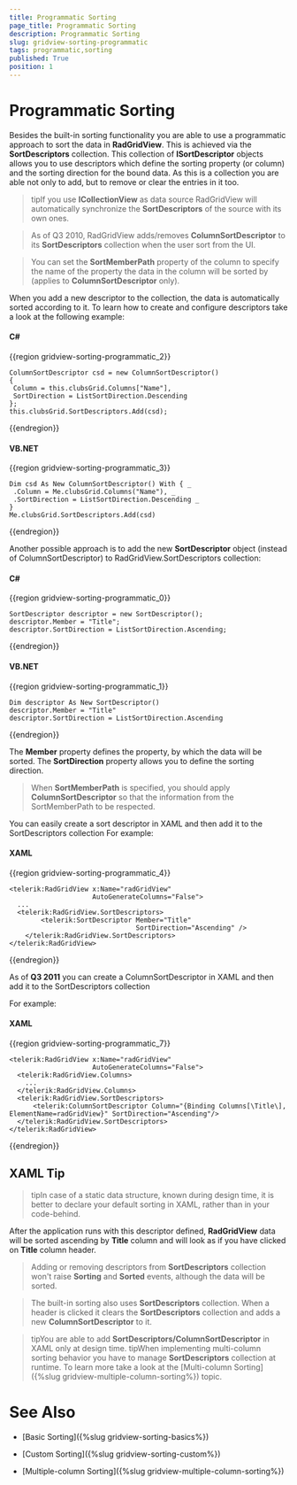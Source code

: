```yaml
---
title: Programmatic Sorting
page_title: Programmatic Sorting
description: Programmatic Sorting
slug: gridview-sorting-programmatic
tags: programmatic,sorting
published: True
position: 1
---
```


# Programmatic Sorting

Besides the built-in sorting functionality you are able to use a programmatic approach to sort the data in __RadGridView__. This is achieved via the __SortDescriptors__ collection. This collection of __ISortDescriptor__ objects allows you to use descriptors which define the sorting property (or column) and the sorting direction for the bound data. As this is a collection you are able not only to add, but to remove or clear the entries in it too.
    
>tipIf you use __ICollectionView__ as data source RadGridView will automatically synchronize the __SortDescriptors__ of the source with its own ones.

>As of Q3 2010, RadGridView adds/removes __ColumnSortDescriptor__ to its __SortDescriptors__ collection when the user sort from the UI.

>You can set the __SortMemberPath__ property of the column to specify the name of the property the data in the column will be sorted by (applies to __ColumnSortDescriptor__ only).

When you add a new descriptor to the collection, the data is automatically sorted according to it. To learn how to create and configure descriptors take a look at the following example:

#### __C#__

{{region gridview-sorting-programmatic_2}}

	ColumnSortDescriptor csd = new ColumnSortDescriptor()
	{
	 Column = this.clubsGrid.Columns["Name"],
	 SortDirection = ListSortDirection.Descending
	};
	this.clubsGrid.SortDescriptors.Add(csd);
{{endregion}}

#### __VB.NET__

{{region gridview-sorting-programmatic_3}}

	Dim csd As New ColumnSortDescriptor() With { _
	 .Column = Me.clubsGrid.Columns("Name"), _
	 .SortDirection = ListSortDirection.Descending _
	}
	Me.clubsGrid.SortDescriptors.Add(csd)
{{endregion}}

      
Another possible approach is to add the new __SortDescriptor__ object (instead of ColumnSortDescriptor) to RadGridView.SortDescriptors collection:

#### __C#__

{{region gridview-sorting-programmatic_0}}

	SortDescriptor descriptor = new SortDescriptor();
	descriptor.Member = "Title";
	descriptor.SortDirection = ListSortDirection.Ascending;
{{endregion}}

#### __VB.NET__

{{region gridview-sorting-programmatic_1}}

	Dim descriptor As New SortDescriptor()
	descriptor.Member = "Title"
	descriptor.SortDirection = ListSortDirection.Ascending
{{endregion}}

The __Member__ property defines the property, by which the data will be sorted.
The __SortDirection__ property allows you to define the sorting direction.

>When __SortMemberPath__ is specified, you should apply __ColumnSortDescriptor__ so that the information from the SortMemberPath to be respected.
      
You can easily create a sort descriptor in XAML and then add it to the SortDescriptors collection
For example:
#### __XAML__

{{region gridview-sorting-programmatic_4}}

	<telerik:RadGridView x:Name="radGridView"
	                     AutoGenerateColumns="False">
	  ...
	  <telerik:RadGridView.SortDescriptors>
	        <telerik:SortDescriptor Member="Title"
	                                SortDirection="Ascending" />
	    </telerik:RadGridView.SortDescriptors>
	</telerik:RadGridView>
{{endregion}}

As of __Q3 2011__ you can create a ColumnSortDescriptor in XAML and then add it to the SortDescriptors collection
      
For example:
#### __XAML__

{{region gridview-sorting-programmatic_7}}

	<telerik:RadGridView x:Name="radGridView" 
	                     AutoGenerateColumns="False">
	  <telerik:RadGridView.Columns>
	    ...
	  </telerik:RadGridView.Columns>
	  <telerik:RadGridView.SortDescriptors>
	      <telerik:ColumnSortDescriptor Column="{Binding Columns[\Title\], ElementName=radGridView}" SortDirection="Ascending"/>
	  </telerik:RadGridView.SortDescriptors>
	</telerik:RadGridView>
{{endregion}}

## XAML Tip

>tipIn case of a static data structure, known during design time, it is better to declare your default sorting in XAML, rather than in your code-behind.

After the application runs with this descriptor defined, __RadGridView__ data will be sorted ascending by __Title__ column and will look as if you have clicked on __Title__ column header.
        
>Adding or removing descriptors from __SortDescriptors__ collection won't raise __Sorting__ and __Sorted__ events, although the data will be sorted.

>The built-in sorting also uses __SortDescriptors__ collection. When a header is clicked it clears the __SortDescriptors__ collection and adds a new __ColumnSortDescriptor__ to it.

>tipYou are able to add __SortDescriptors/ColumnSortDescriptor__ in XAML only at design time. 
>tipWhen implementing multi-column sorting behavior you have to manage __SortDescriptors__ collection at runtime. To learn more take a look at the [Multi-column Sorting]({%slug gridview-multiple-column-sorting%}) topic.

# See Also

 * [Basic Sorting]({%slug gridview-sorting-basics%})

 * [Custom Sorting]({%slug gridview-sorting-custom%})

 * [Multiple-column Sorting]({%slug gridview-multiple-column-sorting%})
